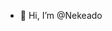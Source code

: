 - 👋 Hi, I’m @Nekeado

<!---
Nekeado/Nekeado is a ✨ special ✨ repository because its `README.md` (this file) appears on your GitHub profile.
You can click the Preview link to take a look at your changes.
--->
